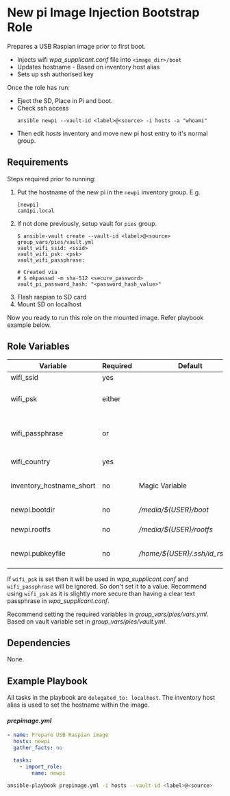 New pi Image Injection Bootstrap Role
=========

Prepares a USB Raspian image prior to first boot.
* Injects wifi *wpa_supplicant.conf* file into `<image_dir>/boot`
* Updates hostname - Based on inventory host alias
* Sets up ssh authorised key

Once the role has run:
* Eject the SD, Place in Pi and boot.
* Check ssh access
   ```
   ansible newpi --vault-id <label>@<source> -i hosts -a "whoami"
   ```
* Then edit *hosts* inventory and move new pi host entry to it's normal group.

Requirements
------------

Steps required prior to running:

1. Put the hostname of the new pi in the `newpi` inventory group. E.g.
    ```
    [newpi]
    cam1pi.local
    ```
2. If not done previously, setup vault for `pies` group. 
   ```
   $ ansible-vault create --vault-id <label>@<source> group_vars/pies/vault.yml
   vault_wifi_ssid: <ssid>
   vault_wifi_psk: <psk>
   vault_wifi_passphrase:

   # Created via
   # $ mkpasswd -m sha-512 <secure_password>
   vault_pi_password_hash: "<password_hash_value>"
   ```
2. Flash raspian to SD card
3. Mount SD on localhost

Now you ready to run this role on the mounted image. Refer playbook example below.

Role Variables
--------------

| Variable                 | Required | Default                         | Comments                                     |
|--------------------------|----------|---------------------------------|----------------------------------------------|
| wifi_ssid                | yes      |                                 | WiFi SSID                                    |
| wifi_psk                 | either   |                                 | Generated from `$ wpa_passphrase <ssid>`     |
| wifi_passphrase          | or       |                                 | WiFi Passphrase (recommend using `wifi_psk`) |
| wifi_country             | yes      |                                 | WiFi country code. E.g. `NZ`                   |
| inventory_hostname_short | no       | Magic Variable                  | Injected into image as hostname              |
| newpi.bootdir            | no       | */media/${USER}/boot*           | Mounted image boot partition                 |
| newpi.rootfs             | no       | */media/${USER}/rootfs*         | Mounted image rootfs partition               |
| newpi.pubkeyfile         | no       | */home/${USER}/.ssh/id_rsa.pub* | Public key to copy to authorized_keys        |

If `wifi_psk` is set then it will be used in *wpa_supplicant.conf* and `wifi_passphrase` will be ignored. So don't set it to a value. Recommend using `wifi_psk` as it is slightly more secure than having a clear text passphrase in *wpa_supplicant.conf*.

Recommend setting the required variables in *group_vars/pies/vars.yml*. Based on vault variable set in *group_vars/pies/vault.yml*.

Dependencies
------------

None.

Example Playbook
----------------

All tasks in the playbook are `delegated_to: localhost`. The inventory host alias is used to set the hostname within the image.

#### *prepimage.yml*
```yaml
- name: Prepare USB Raspian image
  hosts: newpi
  gather_facts: no

  tasks:
    - import_role:
        name: newpi
```
```bash
ansible-playbook prepimage.yml -i hosts --vault-id <label>@<source>
```